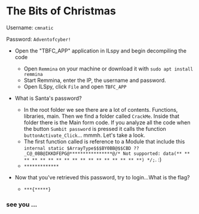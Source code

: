 # The Bits of Christmas


Username: `cmnatic`

Password: `Adventofcyber!`


- Open the "TBFC_APP" application in ILspy and begin decompiling the code

	- Open `Remmina` on your machine or download it with `sudo apt install remmina`
	- Start Remmina, enter the IP, the username and password.
	- Open ILSpy, click `File` and open `TBFC_APP`

- What is Santa's password?

	- In the root folder we see there are a lot of contents. Functions, libraries, main. Then we find a folder called `CrackMe`. Inside that folder there is the Main form code. If you analyze all the code when the button `Sumbit password` is pressed it calls the function `buttonActivate_Click`... mmmh. Let's take a look.
	- The first function called is reference to a Module that include this `internal static $ArrayType$$$BY0BB@$$CBD ??_C@_0BB@IKKDFEPG@****************@/* Not supported: data(** ** ** ** ** ** ** ** ** ** ** ** ** ** ** ** **) */;`. :)
	- `*************`

- Now that you've retrieved this password, try to login...What is the flag?

	- `***{*****}`




### see you ...
